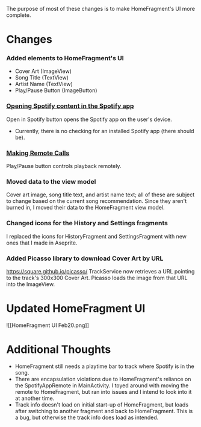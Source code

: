 The purpose of most of these changes is to make HomeFragment's UI more complete.

# Changes
### Added elements to HomeFragment's UI
- Cover Art (ImageView)
- Song Title (TextView)
- Artist Name (TextView)
- Play/Pause Button (ImageButton)

### [Opening Spotify content in the Spotify app](https://developer.spotify.com/documentation/android/tutorials/content-linking)
Open in Spotify button opens the Spotify app on the user's device.
- Currently, there is no checking for an installed Spotify app (there should be).

### [Making Remote Calls](https://developer.spotify.com/documentation/android/tutorials/making-remote-calls)
Play/Pause button controls playback remotely.

### Moved data to the view model
Cover art image, song title text, and artist name text; all of these are subject to change based on the current song recommendation. Since they aren't burned in, I moved their data to the HomeFragment view model.

### Changed icons for the History and Settings fragments
I replaced the icons for HistoryFragment and SettingsFragment with new ones that I made in Aseprite.

### Added Picasso library to download Cover Art by URL
https://square.github.io/picasso/
TrackService now retrieves a URL pointing to the track's 300x300 Cover Art. Picasso loads the image from that URL into the ImageView.

# Updated HomeFragment UI
![[HomeFragment UI Feb20.png]]

# Additional Thoughts
- HomeFragment still needs a playtime bar to track where Spotify is in the song.
- There are encapsulation violations due to HomeFragment's reliance on the SpotifyAppRemote in MainActivity. I toyed around with moving the remote to HomeFragment, but ran into issues and I intend to look into it at another time.
- Track info doesn't load on initial start-up of HomeFragment, but loads after switching to another fragment and back to HomeFragment. This is a bug, but otherwise the track info does load as intended.